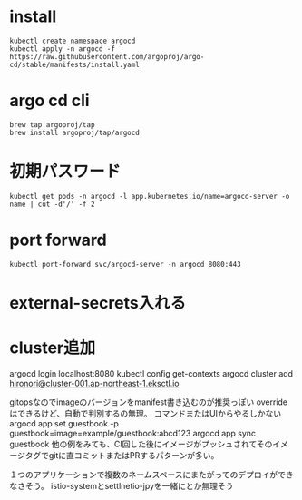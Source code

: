
# install
```
kubectl create namespace argocd
kubectl apply -n argocd -f https://raw.githubusercontent.com/argoproj/argo-cd/stable/manifests/install.yaml
```

# argo cd cli
```
brew tap argoproj/tap
brew install argoproj/tap/argocd
```

# 初期パスワード
```
kubectl get pods -n argocd -l app.kubernetes.io/name=argocd-server -o name | cut -d'/' -f 2
```

# port forward
```
kubectl port-forward svc/argocd-server -n argocd 8080:443
```


# external-secrets入れる



# cluster追加
argocd login localhost:8080
kubectl config get-contexts
argocd cluster add hironori@cluster-001.ap-northeast-1.eksctl.io



gitopsなのでimageのバージョンをmanifest書き込むのが推奨っぽい
overrideはできるけど、自動で判別するの無理。
コマンドまたはUIからやるしかない
argocd app set guestbook -p guestbook=image=example/guestbook:abcd123
argocd app sync guestbook
他の例をみても、CI回した後にイメージがプッシュされてそのイメージタグでgitに直コミットまたはPRするパターンが多い。

１つのアプリケーションで複数のネームスペースにまたがってのデプロイができなさそう。
istio-systemとsettlnetio-jpyを一緒にとか無理そう


